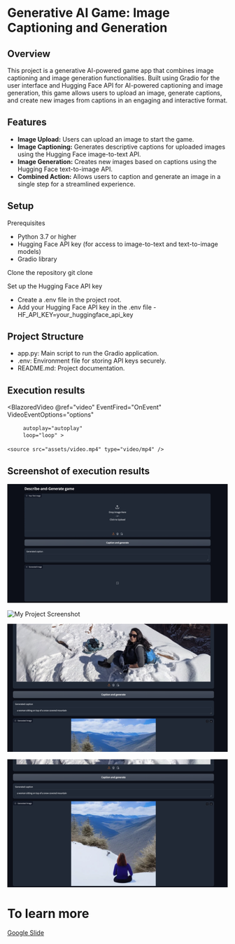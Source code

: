 # Generative AI Game: Image Captioning and Generation

## Overview

This project is a generative AI-powered game app that combines image captioning and image generation functionalities. Built using Gradio for the user interface and Hugging Face API for AI-powered captioning and image generation, this game allows users to upload an image, generate captions, and create new images from captions in an engaging and interactive format.

## Features

- **Image Upload:** Users can upload an image to start the game.
- **Image Captioning:** Generates descriptive captions for uploaded images using the Hugging Face image-to-text API.
- **Image Generation:** Creates new images based on captions using the Hugging Face text-to-image API.
- **Combined Action:** Allows users to caption and generate an image in a single step for a streamlined experience.

## Setup

Prerequisites

- Python 3.7 or higher
- Hugging Face API key (for access to image-to-text and text-to-image models)
- Gradio library

Clone the repository
git clone <repository-url>

Set up the Hugging Face API key

- Create a .env file in the project root.
- Add your Hugging Face API key in the .env file
  -HF_API_KEY=your_huggingface_api_key

## Project Structure

- app.py: Main script to run the Gradio application.
- .env: Environment file for storing API keys securely.
- README.md: Project documentation.

## Execution results

<BlazoredVideo @ref="video" EventFired="OnEvent"
VideoEventOptions="options"

    	 autoplay="autoplay"
    	 loop="loop" >

    <source src="assets/video.mp4" type="video/mp4" />

</BlazoredVideo>

## Screenshot of execution results

![My Project Screenshot](assets/Screenshot1.png)

![My Project Screenshot](assets/Screenshot2.png)

![My Project Screenshot](assets/Screenshot3.png)

![My Project Screenshot](assets/Screenshot4.png)

# To learn more

[Google Slide](./assets/StoryFromImage.pptx)
